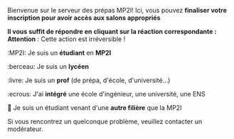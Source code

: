 Bienvenue sur le serveur des prépas MP2I!
Ici, vous pouvez **finaliser votre inscription pour avoir accès aux salons appropriés**

**Il vous suffit de répondre en cliquant sur la réaction correspondante :**
__Attention__ : Cette action est irréversible !

:MP2I: Je suis un **étudiant** en **MP2I**

:berceau: Je suis un **lycéen**

:livre: Je suis un **prof** (de prépa, d'école, d'université...)

:ecrous: J'ai **intégré** une école d'ingénieur, une université, une ENS

:ninja: Je suis un étudiant venant d'une **autre filière** que la MP2I

Si vous rencontrez un quelconque problème, veuillez contacter un modérateur.
